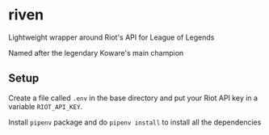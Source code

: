 # riven

Lightweight wrapper around Riot's API for League of Legends

Named after the legendary Koware's main champion

## Setup

Create a file called `.env` in the base directory and put your Riot API key in a variable `RIOT_API_KEY`.

Install `pipenv` package and do `pipenv install` to install all the dependencies
